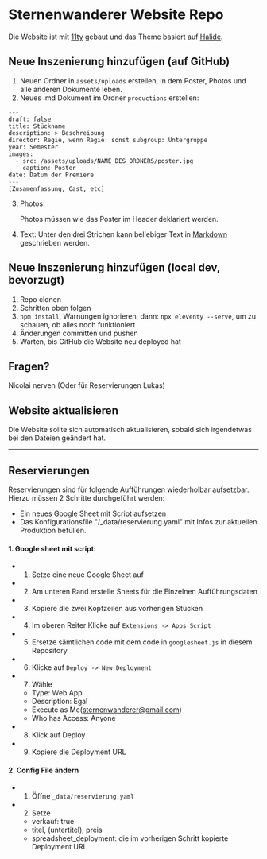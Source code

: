 # Sternenwanderer Website Repo
Die Website ist mit [11ty](https://11ty.dev) gebaut und das Theme basiert auf [Halide](https://github.com/danurbanowicz/halide).

## Neue Inszenierung hinzufügen (auf GitHub)
1. Neuen Ordner in `assets/uploads` erstellen, in dem Poster, Photos und alle anderen Dokumente leben.
2. Neues .md Dokument im Ordner `productions` erstellen:
```
---
draft: false
title: Stückname
description: > Beschreibung
director: Regie, wenn Regie: sonst subgroup: Untergruppe
year: Semester
images:
  - src: /assets/uploads/NAME_DES_ORDNERS/poster.jpg
    caption: Poster
date: Datum der Premiere
---
[Zusamenfassung, Cast, etc]
```

3.  Photos:

     Photos müssen wie das Poster im Header deklariert werden.

4. Text:
    Unter den drei Strichen kann beliebiger Text in [Markdown](https://www.markdownguide.org/) geschrieben werden.

## Neue Inszenierung hinzufügen (local dev, bevorzugt)
1. Repo clonen
2. Schritten oben folgen
3. `npm install`, Warnungen ignorieren, dann: `npx eleventy --serve`, um zu schauen, ob alles noch funktioniert
4. Änderungen committen und pushen
5. Warten, bis GitHub die Website neu deployed hat

## Fragen?
Nicolai nerven (Oder für Reservierungen Lukas)

## Website aktualisieren
Die Website sollte sich automatisch aktualisieren, sobald sich irgendetwas bei den Dateien geändert hat.

---

## Reservierungen
Reservierungen sind für folgende Aufführungen wiederholbar aufsetzbar.
Hierzu müssen 2 Schritte durchgeführt werden: 
- Ein neues Google Sheet mit Script aufsetzen
- Das Konfigurationsfile "/_data/reservierung.yaml" mit Infos zur aktuellen Produktion befüllen.
#### 1. Google sheet mit script:
- 1. Setze eine neue Google Sheet auf
- 2. Am unteren Rand erstelle Sheets für die Einzelnen Aufführungsdaten
- 3. Kopiere die zwei Kopfzeilen aus vorherigen Stücken
- 4. Im oberen Reiter Klicke auf `Extensions -> Apps Script`
- 5. Ersetze sämtlichen code mit dem code in `googlesheet.js` in diesem Repository
- 6. Klicke auf `Deploy -> New Deployment`
- 7. Wähle 
  - Type: Web App
  - Description: Egal
  - Execute as Me(sternenwanderer@gmail.com)
  - Who has Access: Anyone
- 8. Klick auf Deploy
- 9. Kopiere die Deployment URL

#### 2. Config File ändern
- 1. Öffne `_data/reservierung.yaml`
- 2. Setze 
  - verkauf: true
  - titel, (untertitel), preis
  - spreadsheet_deployment: die im vorherigen Schritt kopierte Deployment URL
